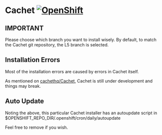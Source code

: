 # Cachet [![OpenShift](https://raw.githubusercontent.com/pcon/sticky-notes-quickstart/master/public/openshiftDeploy.png)](https://openshift.redhat.com/app/console/application_type/custom?&cartridges%5B%5D=http://cartreflect-claytondev.rhcloud.com/github/StartledPhoenix/openshift-cachet-hhvm&cartridges%5B%5D=mysql-5.5&name=cachethq&initial_git_url=https://github.com/StartledPhoenix/openshift-cachet-new.git&initial_git_branch=L5)

## IMPORTANT

Please choose which branch you want to install wisely.
By default, to match the Cachet git repository, the L5 branch is selected.

## Installation Errors

Most of the installation errors are caused by errors in Cachet itself.

As mentioned on [cachethq/Cachet](https://github.com/cachethq/Cachet), Cachet is still under development and things may break.

## Auto Update

Noting the above, this particular Cachet installer has an autoupdate script in $OPENSHIFT_REPO_DIR/.openshift/cron/daily/autoupdate

Feel free to remove if you wish.


